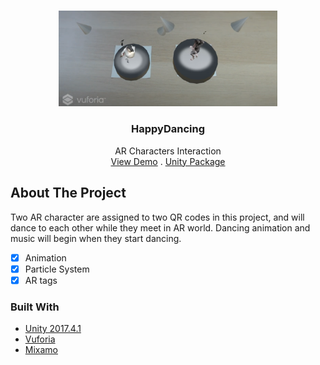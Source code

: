 <!-- PROJECT LOGO -->
<br />
<p align="center">
  <a href="https://github.com/PKhuang-TW/HappyDancing/blob/master/imgs/HappyDancing.png">
    <img src="imgs/HappyDancing.png" width="350">
  </a>
  <h3 align="center">HappyDancing</h3>
  <p align="center">
    AR Characters Interaction
    <br />
    <a href="https://youtu.be/tKGlHF4obC0">View Demo</a>
    .
    <a href="https://drive.google.com/file/d/1lMykZDWJjKQO58NvJxWE2bWv6ck8fyLI/view?usp=sharing">Unity Package</a>
  </p>
</p>


<!-- ABOUT THE PROJECT -->
## About The Project

Two AR character are assigned to two QR codes in this project, and will dance to each other while they meet in AR world. Dancing animation and music will begin when they start dancing.

- [x] Animation
- [x] Particle System
- [x] AR tags

### Built With

* [Unity 2017.4.1](https://unity3d.com)
* [Vuforia](https://developer.vuforia.com)
* [Mixamo](https://www.mixamo.com/)